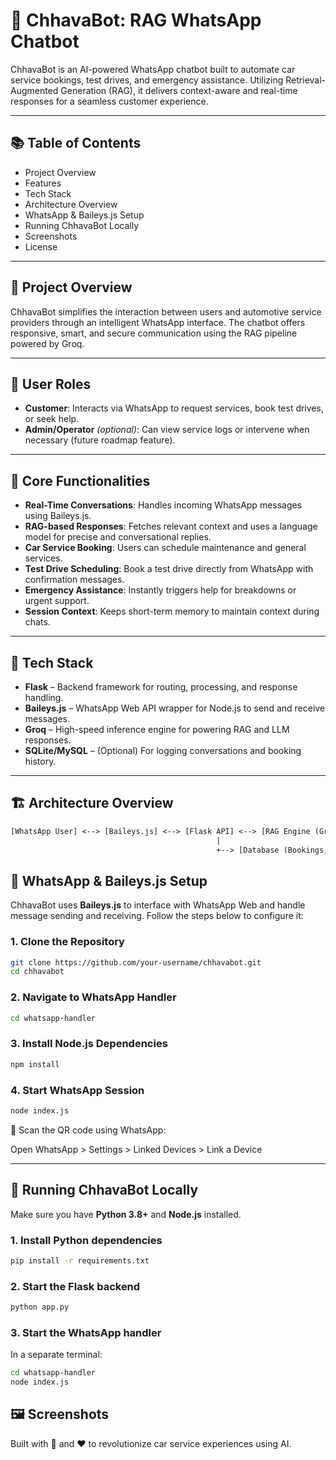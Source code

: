 # 🤖 ChhavaBot: RAG WhatsApp Chatbot

ChhavaBot is an AI-powered WhatsApp chatbot built to automate car service bookings, test drives, and emergency assistance. Utilizing Retrieval-Augmented Generation (RAG), it delivers context-aware and real-time responses for a seamless customer experience.

---

## 📚 Table of Contents
- Project Overview
- Features
- Tech Stack
- Architecture Overview
- WhatsApp & Baileys.js Setup
- Running ChhavaBot Locally
- Screenshots
- License

---

## 📌 Project Overview

ChhavaBot simplifies the interaction between users and automotive service providers through an intelligent WhatsApp interface. The chatbot offers responsive, smart, and secure communication using the RAG pipeline powered by Groq.

---

## 👥 User Roles

- **Customer**: Interacts via WhatsApp to request services, book test drives, or seek help.
- **Admin/Operator** *(optional)*: Can view service logs or intervene when necessary (future roadmap feature).

---

## 🧠 Core Functionalities

- **Real-Time Conversations**: Handles incoming WhatsApp messages using Baileys.js.
- **RAG-based Responses**: Fetches relevant context and uses a language model for precise and conversational replies.
- **Car Service Booking**: Users can schedule maintenance and general services.
- **Test Drive Scheduling**: Book a test drive directly from WhatsApp with confirmation messages.
- **Emergency Assistance**: Instantly triggers help for breakdowns or urgent support.
- **Session Context**: Keeps short-term memory to maintain context during chats.

---

## 🧰 Tech Stack

- **Flask** – Backend framework for routing, processing, and response handling.
- **Baileys.js** – WhatsApp Web API wrapper for Node.js to send and receive messages.
- **Groq** – High-speed inference engine for powering RAG and LLM responses.
- **SQLite/MySQL** – (Optional) For logging conversations and booking history.

---

## 🏗️ Architecture Overview

```txt
[WhatsApp User] <--> [Baileys.js] <--> [Flask API] <--> [RAG Engine (Groq)] <--> [Response]
                                              |
                                              +--> [Database (Bookings, Logs)]
```
## 🔧 WhatsApp & Baileys.js Setup

ChhavaBot uses **Baileys.js** to interface with WhatsApp Web and handle message sending and receiving. Follow the steps below to configure it:

### 1. Clone the Repository

```bash
git clone https://github.com/your-username/chhavabot.git
cd chhavabot
```
### 2. Navigate to WhatsApp Handler
```bash
cd whatsapp-handler
```
### 3. Install Node.js Dependencies
```bash
npm install
```
### 4. Start WhatsApp Session
```bash
node index.js
```
📱 Scan the QR code using WhatsApp:

Open WhatsApp > Settings > Linked Devices > Link a Device


---

## 🚀 Running ChhavaBot Locally

Make sure you have **Python 3.8+** and **Node.js** installed.

### 1. Install Python dependencies

```bash
pip install -r requirements.txt
```
### 2. Start the Flask backend
```bash
python app.py
```
### 3. Start the WhatsApp handler
In a separate terminal:
```bash
cd whatsapp-handler
node index.js
```
## 🖼️ Screenshots

Built with 🧠 and ❤️ to revolutionize car service experiences using AI.
